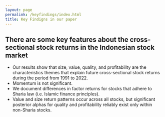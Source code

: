 ```yaml
---
layout: page
permalink: /keyfindings/index.html
title: Key Findigns in our paper
---
```


## There are some key features about the cross-sectional stock returns in the Indonesian stock market

- Our results show that size, value, quality, and profitability are the characteristics themes that explain future cross-sectional stock returns during the period from 1991 to 2022. 
- Momentum is not significant. 
- We document differences in factor returns for stocks that adhere to Sharia law (i.e. Islamic finance principles). 
- Value and size return patterns occur across all stocks, but significant posterior alphas for quality and profitability reliably exist only within non-Sharia stocks.

